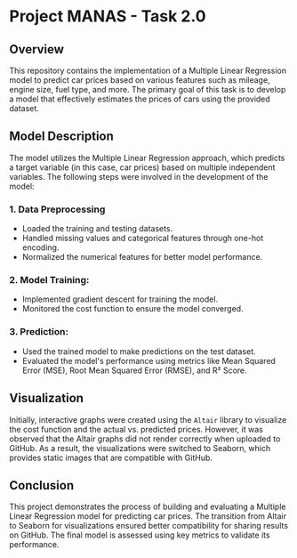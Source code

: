 # Project MANAS - Task 2.0
## Overview
This repository contains the implementation of a Multiple Linear Regression model to predict car prices based on various features such as mileage, engine size, fuel type, and more. The primary goal of this task is to develop a model that effectively estimates the prices of cars using the provided dataset.

## Model Description
The model utilizes the Multiple Linear Regression approach, which predicts a target variable (in this case, car prices) based on multiple independent variables. The following steps were involved in the development of the model:
### 1. Data Preprocessing
* Loaded the training and testing datasets.
* Handled missing values and categorical features through one-hot encoding.
* Normalized the numerical features for better model performance.
### 2. Model Training:
* Implemented gradient descent for training the model.
* Monitored the cost function to ensure the model converged.
### 3. Prediction:
* Used the trained model to make predictions on the test dataset.
* Evaluated the model's performance using metrics like Mean Squared Error (MSE), Root Mean Squared Error (RMSE), and R² Score.

## Visualization
Initially, interactive graphs were created using the `Altair` library to visualize the cost function and the actual vs. predicted prices. However, it was observed that the Altair graphs did not render correctly when uploaded to GitHub. As a result, the visualizations were switched to Seaborn, which provides static images that are compatible with GitHub.

## Conclusion
This project demonstrates the process of building and evaluating a Multiple Linear Regression model for predicting car prices. The transition from Altair to Seaborn for visualizations ensured better compatibility for sharing results on GitHub. The final model is assessed using key metrics to validate its performance.

